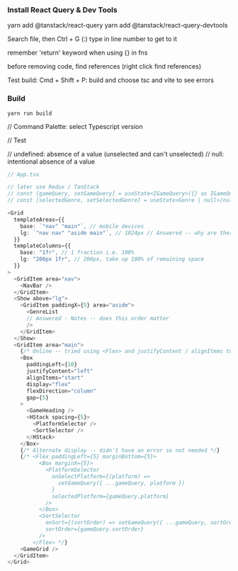 ### Install React Query & Dev Tools

yarn add @tanstack/react-query
yarn add @tanstack/react-query-devtools

Search file, then Ctrl + G (:) type in line number to get to it

remember 'return' keyword when using {} in fns

before removing code, find references (right click find references)

Test build: Cmd + Shift + P: build and choose tsc and vite to see errors

### Build

```shell
yarn run build
```

// Command Palette: select Typescript version

// Test

// undefined: absence of a value (unselected and can't unselected)
// null: intentional absence of a value

```typescript
// App.tsx

// later use Redux / TanStack
// const [gameQuery, setGameQuery] = useState<IGameQuery>({} as IGameQuery);
// const [selectedGenre, setSelectedGenre] = useState<Genre | null>(null); // Online -- why null and not something elese for an empty state

<Grid
  templateAreas={{
    base: `"nav" "main"`, // mobile devices
    lg: `"nav nav" "aside main"`, // 1024px // Answered -- why are there two columns
  }}
  templateColumns={{
    base: "1fr", // 1 fraction i.e. 100%
    lg: "200px 1fr", // 200px, take up 100% of remaining space
  }}
>
  <GridItem area="nav">
    <NavBar />
  </GridItem>
  <Show above="lg">
    <GridItem paddingX={5} area="aside">
      <GenreList
      // Answered - Notes -- does this order matter
      />
    </GridItem>
  </Show>
  <GridItem area="main">
    {/* Online -- tried using <Flex> and justifyContent / alignItems to left-align platform selector */}
    <Box
      paddingLeft={10}
      justifyContent="left"
      alignItems="start"
      display="flex"
      flexDirection="column"
      gap={5}
    >
      <GameHeading />
      <HStack spacing={5}>
        <PlatformSelector />
        <SortSelector />
      </HStack>
    </Box>
    {/* Alternate display -- didn't have an error so not needed */}
    {/* <Flex paddingLeft={5} marginBottom={5}>
          <Box marginX={5}>
            <PlatformSelector
              onSelectPlatform={(platform) =>
                setGameQuery({ ...gameQuery, platform })
              }
              selectedPlatform={gameQuery.platform}
            />
          </Box>
          <SortSelector
            onSort={(sortOrder) => setGameQuery({ ...gameQuery, sortOrder })}
            sortOrder={gameQuery.sortOrder}
          />
        </Flex> */}
    <GameGrid />
  </GridItem>
</Grid>
```
